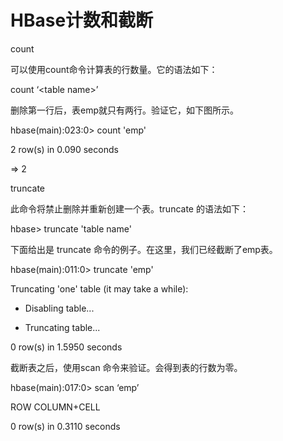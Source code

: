 # HBase计数和截断



count



可以使用count命令计算表的行数量。它的语法如下：



count ‘&lt;table name&gt;’ 

删除第一行后，表emp就只有两行。验证它，如下图所示。



hbase\(main\):023:0&gt; count 'emp'

2 row\(s\) in 0.090 seconds

=&gt; 2 

truncate



此命令将禁止删除并重新创建一个表。truncate 的语法如下：



hbase&gt; truncate 'table name'

下面给出是 truncate 命令的例子。在这里，我们已经截断了emp表。



hbase\(main\):011:0&gt; truncate 'emp'

Truncating 'one' table \(it may take a while\):

   - Disabling table...

   - Truncating table...

  0 row\(s\) in 1.5950 seconds

截断表之后，使用scan 命令来验证。会得到表的行数为零。





 

hbase\(main\):017:0&gt; scan ‘emp’

ROW                  COLUMN+CELL

0 row\(s\) in 0.3110 seconds



